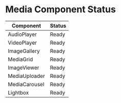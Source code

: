 # Media Component Status

| Component     | Status |
| ------------- | ------ |
| AudioPlayer   | Ready  |
| VideoPlayer   | Ready  |
| ImageGallery  | Ready  |
| MediaGrid     | Ready  |
| ImageViewer   | Ready  |
| MediaUploader | Ready  |
| MediaCarousel | Ready  |
| Lightbox      | Ready  |

